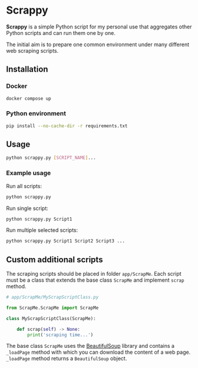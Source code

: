 # Scrappy

**Scrappy** is a simple Python script for my personal use that aggregates other Python scripts and can run them one by one.

The initial aim is to prepare one common environment under many different web scraping scripts.

## Installation

### Docker

```sh
docker compose up
```

### Python environment

```sh
pip install --no-cache-dir -r requirements.txt
```

## Usage

```sh
python scrappy.py [SCRIPT_NAME]...
```

### Example usage

Run all scripts:

```sh
python scrappy.py
```

Run single script:

```sh
python scrappy.py Script1
```

Run multiple selected scripts:

```sh
python scrappy.py Script1 Script2 Script3 ...
```

## Custom additional scripts

The scraping scripts should be placed in folder `app/ScrapMe`. Each script must be a class that extends the base class `ScrapMe` and implement `scrap` method.

```py
# app/ScrapMe/MyScrapScriptClass.py

from ScrapMe.ScrapMe import ScrapMe

class MyScrapScriptClass(ScrapMe):

    def scrap(self) -> None:
        print('scraping time...')
```

The base class `ScrapMe` uses the [BeautifulSoup](https://www.crummy.com/software/BeautifulSoup/bs4/doc/) library and contains a `_loadPage` method with which you can download the content of a web page. `_loadPage` method returns a `BeautifulSoup` object.
